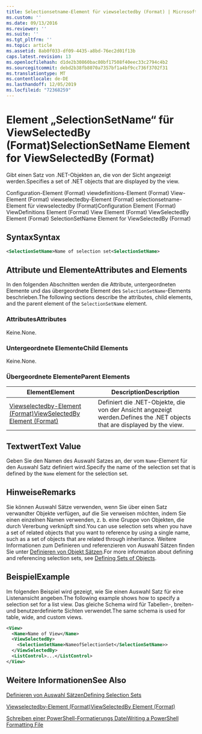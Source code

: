 ```yaml
---
title: Selectionsetname-Element für viewselectedby (Format) | Microsoft-Dokumentation
ms.custom: ''
ms.date: 09/13/2016
ms.reviewer: ''
ms.suite: ''
ms.tgt_pltfrm: ''
ms.topic: article
ms.assetid: 8ab0f033-df09-4435-a8bd-76ec2d01f13b
caps.latest.revision: 13
ms.openlocfilehash: d1de2b30860bac80bf17508f40eec33c2794c4b2
ms.sourcegitcommit: debd2b38fb8070a7357bf1a4bf9cc736f3702f31
ms.translationtype: MT
ms.contentlocale: de-DE
ms.lasthandoff: 12/05/2019
ms.locfileid: "72368259"
---
```

# <a name="selectionsetname-element-for-viewselectedby-format"></a><span data-ttu-id="15c6f-102">Element „SelectionSetName“ für ViewSelectedBy (Format)</span><span class="sxs-lookup"><span data-stu-id="15c6f-102">SelectionSetName Element for ViewSelectedBy (Format)</span></span>

<span data-ttu-id="15c6f-103">Gibt einen Satz von .NET-Objekten an, die von der Sicht angezeigt werden.</span><span class="sxs-lookup"><span data-stu-id="15c6f-103">Specifies a set of .NET objects that are displayed by the view.</span></span>

<span data-ttu-id="15c6f-104">Configuration-Element (Format) viewdefinitions-Element (Format) View-Element (Format) viewselectedby-Element (Format) selectionsetname-Element für viewselectedby (Format)</span><span class="sxs-lookup"><span data-stu-id="15c6f-104">Configuration Element (Format) ViewDefinitions Element (Format) View Element (Format) ViewSelectedBy Element (Format) SelectionSetName Element for ViewSelectedBy (Format)</span></span>

## <a name="syntax"></a><span data-ttu-id="15c6f-105">Syntax</span><span class="sxs-lookup"><span data-stu-id="15c6f-105">Syntax</span></span>

```xml
<SelectionSetName>Name of selection set<SelectionSetName>
```

## <a name="attributes-and-elements"></a><span data-ttu-id="15c6f-106">Attribute und Elemente</span><span class="sxs-lookup"><span data-stu-id="15c6f-106">Attributes and Elements</span></span>

<span data-ttu-id="15c6f-107">In den folgenden Abschnitten werden die Attribute, untergeordneten Elemente und das übergeordnete Element des `SelectionSetName`-Elements beschrieben.</span><span class="sxs-lookup"><span data-stu-id="15c6f-107">The following sections describe the attributes, child elements, and the parent element of the `SelectionSetName` element.</span></span>

### <a name="attributes"></a><span data-ttu-id="15c6f-108">Attributes</span><span class="sxs-lookup"><span data-stu-id="15c6f-108">Attributes</span></span>

<span data-ttu-id="15c6f-109">Keine.</span><span class="sxs-lookup"><span data-stu-id="15c6f-109">None.</span></span>

### <a name="child-elements"></a><span data-ttu-id="15c6f-110">Untergeordnete Elemente</span><span class="sxs-lookup"><span data-stu-id="15c6f-110">Child Elements</span></span>

<span data-ttu-id="15c6f-111">Keine.</span><span class="sxs-lookup"><span data-stu-id="15c6f-111">None.</span></span>

### <a name="parent-elements"></a><span data-ttu-id="15c6f-112">Übergeordnete Elemente</span><span class="sxs-lookup"><span data-stu-id="15c6f-112">Parent Elements</span></span>

|<span data-ttu-id="15c6f-113">Element</span><span class="sxs-lookup"><span data-stu-id="15c6f-113">Element</span></span>|<span data-ttu-id="15c6f-114">Description</span><span class="sxs-lookup"><span data-stu-id="15c6f-114">Description</span></span>|
|-------------|-----------------|
|[<span data-ttu-id="15c6f-115">Viewselectedby-Element (Format)</span><span class="sxs-lookup"><span data-stu-id="15c6f-115">ViewSelectedBy Element (Format)</span></span>](./viewselectedby-element-format.md)|<span data-ttu-id="15c6f-116">Definiert die .NET-Objekte, die von der Ansicht angezeigt werden.</span><span class="sxs-lookup"><span data-stu-id="15c6f-116">Defines the .NET objects that are displayed by the view.</span></span>|

## <a name="text-value"></a><span data-ttu-id="15c6f-117">Textwert</span><span class="sxs-lookup"><span data-stu-id="15c6f-117">Text Value</span></span>

<span data-ttu-id="15c6f-118">Geben Sie den Namen des Auswahl Satzes an, der vom `Name`-Element für den Auswahl Satz definiert wird.</span><span class="sxs-lookup"><span data-stu-id="15c6f-118">Specify the name of the selection set that is defined by the `Name` element for the selection set.</span></span>

## <a name="remarks"></a><span data-ttu-id="15c6f-119">Hinweise</span><span class="sxs-lookup"><span data-stu-id="15c6f-119">Remarks</span></span>

<span data-ttu-id="15c6f-120">Sie können Auswahl Sätze verwenden, wenn Sie über einen Satz verwandter Objekte verfügen, auf die Sie verweisen möchten, indem Sie einen einzelnen Namen verwenden, z. b. eine Gruppe von Objekten, die durch Vererbung verknüpft sind.</span><span class="sxs-lookup"><span data-stu-id="15c6f-120">You can use selection sets when you have a set of related objects that you want to reference by using a single name, such as a set of objects that are related through inheritance.</span></span> <span data-ttu-id="15c6f-121">Weitere Informationen zum Definieren und referenzieren von Auswahl Sätzen finden Sie unter [Definieren von Objekt Sätzen](./defining-selection-sets.md).</span><span class="sxs-lookup"><span data-stu-id="15c6f-121">For more information about defining and referencing selection sets, see [Defining Sets of Objects](./defining-selection-sets.md).</span></span>

## <a name="example"></a><span data-ttu-id="15c6f-122">Beispiel</span><span class="sxs-lookup"><span data-stu-id="15c6f-122">Example</span></span>

<span data-ttu-id="15c6f-123">Im folgenden Beispiel wird gezeigt, wie Sie einen Auswahl Satz für eine Listenansicht angeben.</span><span class="sxs-lookup"><span data-stu-id="15c6f-123">The following example shows how to specify a selection set for a list view.</span></span> <span data-ttu-id="15c6f-124">Das gleiche Schema wird für Tabellen-, breiten-und benutzerdefinierte Sichten verwendet.</span><span class="sxs-lookup"><span data-stu-id="15c6f-124">The same schema is used for table, wide, and custom views.</span></span>

```xml
<View>
  <Name>Name of View</Name>
  <ViewSelectedBy>
    <SelectionSetName>NameofSelectionSet</SelectionSetName>>
  </ViewSelectedBy>
  <ListControl>...</ListControl>
</View>
```

## <a name="see-also"></a><span data-ttu-id="15c6f-125">Weitere Informationen</span><span class="sxs-lookup"><span data-stu-id="15c6f-125">See Also</span></span>

[<span data-ttu-id="15c6f-126">Definieren von Auswahl Sätzen</span><span class="sxs-lookup"><span data-stu-id="15c6f-126">Defining Selection Sets</span></span>](./defining-selection-sets.md)

[<span data-ttu-id="15c6f-127">Viewselectedby-Element (Format)</span><span class="sxs-lookup"><span data-stu-id="15c6f-127">ViewSelectedBy Element (Format)</span></span>](./viewselectedby-element-format.md)

[<span data-ttu-id="15c6f-128">Schreiben einer PowerShell-Formatierungs Datei</span><span class="sxs-lookup"><span data-stu-id="15c6f-128">Writing a PowerShell Formatting File</span></span>](./writing-a-powershell-formatting-file.md)
